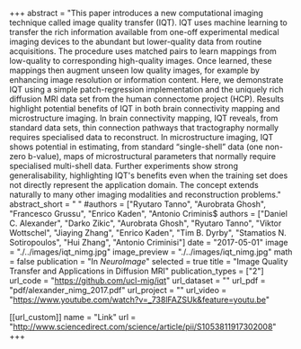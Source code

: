 +++
abstract = "This paper introduces a new computational imaging technique called image quality transfer (IQT). IQT uses machine learning to transfer the rich information available from one-off experimental medical imaging devices to the abundant but lower-quality data from routine acquisitions. The procedure uses matched pairs to learn mappings from low-quality to corresponding high-quality images. Once learned, these mappings then augment unseen low quality images, for example by enhancing image resolution or information content. Here, we demonstrate IQT using a simple patch-regression implementation and the uniquely rich diffusion MRI data set from the human connectome project (HCP). Results highlight potential benefits of IQT in both brain connectivity mapping and microstructure imaging. In brain connectivity mapping, IQT reveals, from standard data sets, thin connection pathways that tractography normally requires specialised data to reconstruct. In microstructure imaging, IQT shows potential in estimating, from standard “single-shell” data (one non-zero b-value), maps of microstructural parameters that normally require specialised multi-shell data. Further experiments show strong generalisability, highlighting IQT's benefits even when the training set does not directly represent the application domain. The concept extends naturally to many other imaging modalities and reconstruction problems."
abstract_short = " "
#authors = ["Ryutaro Tanno", "Aurobrata Ghosh", "Francesco Grussu", "Enrico Kaden", "Antonio Criminis$
authors = ["Daniel C. Alexander", "Darko Zikic", "Aurobrata Ghosh", "Ryutaro Tanno", "Viktor Wottschel", "Jiaying Zhang", "Enrico Kaden", "Tim B. Dyrby", "Stamatios N. Sotiropoulos", "Hui Zhang", "Antonio Criminisi"]
date = "2017-05-01"
image = "./../images/iqt_nimg.jpg"
image_preview = "./../images/iqt_nimg.jpg"
math = false
publication = "In *NeuroImage*"
selected = true
title = "Image Quality Transfer and Applications in Diffusion MRI"
publication_types = ["2"]
url_code = "https://github.com/ucl-mig/iqt"
url_dataset = ""
url_pdf = "pdf/alexander_nimg_2017.pdf"
url_project = ""
url_video = "https://www.youtube.com/watch?v=_738lFAZSUk&feature=youtu.be"

[[url_custom]]
name = "Link"
url = "http://www.sciencedirect.com/science/article/pii/S1053811917302008"
+++








